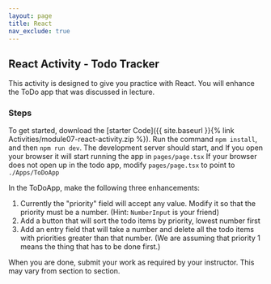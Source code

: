 ```yaml
---
layout: page
title: React
nav_exclude: true
---
```


## React Activity - Todo Tracker

This activity is designed to give you practice with React.  You will enhance the ToDo app that was discussed in lecture. 

### Steps

To get started, download the [starter Code]({{ site.baseurl }}{% link Activities/module07-react-activity.zip %}). Run the command `npm install`, and then `npm run dev`. The development server should start, and If you open your browser it will start running the app in `pages/page.tsx` If your browser does not open up in the todo app, modify `pages/page.tsx` to point to `./Apps/ToDoApp`

In the ToDoApp, make the following three enhancements:

1. Currently the "priority" field will accept any value.  Modify it so that the priority must be a number.  (Hint: `NumberInput` is your friend)
2. Add a button that will sort the todo items by priority, lowest number first
3. Add an entry field that will take a number and delete all the todo items with priorities greater than that number.  (We are assuming that priority 1 means the thing that has to be done first.)


When you are done, submit your work as required by your instructor.  This may vary from section to section.
